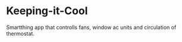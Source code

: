 # Keeping-it-Cool
Smartthing app that controlls fans, window ac units and circulation of thermostat. 
 
